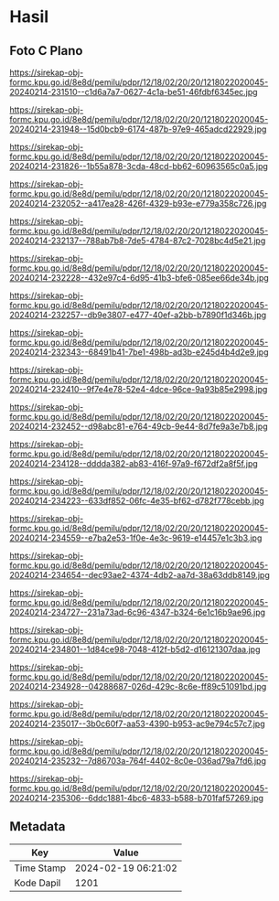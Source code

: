 # Hasil

## Foto C Plano

https://sirekap-obj-formc.kpu.go.id/8e8d/pemilu/pdpr/12/18/02/20/20/1218022020045-20240214-231510--c1d6a7a7-0627-4c1a-be51-46fdbf6345ec.jpg

https://sirekap-obj-formc.kpu.go.id/8e8d/pemilu/pdpr/12/18/02/20/20/1218022020045-20240214-231948--15d0bcb9-6174-487b-97e9-465adcd22929.jpg

https://sirekap-obj-formc.kpu.go.id/8e8d/pemilu/pdpr/12/18/02/20/20/1218022020045-20240214-231826--1b55a878-3cda-48cd-bb62-60963565c0a5.jpg

https://sirekap-obj-formc.kpu.go.id/8e8d/pemilu/pdpr/12/18/02/20/20/1218022020045-20240214-232052--a417ea28-426f-4329-b93e-e779a358c726.jpg

https://sirekap-obj-formc.kpu.go.id/8e8d/pemilu/pdpr/12/18/02/20/20/1218022020045-20240214-232137--788ab7b8-7de5-4784-87c2-7028bc4d5e21.jpg

https://sirekap-obj-formc.kpu.go.id/8e8d/pemilu/pdpr/12/18/02/20/20/1218022020045-20240214-232228--432e97c4-6d95-41b3-bfe6-085ee66de34b.jpg

https://sirekap-obj-formc.kpu.go.id/8e8d/pemilu/pdpr/12/18/02/20/20/1218022020045-20240214-232257--db9e3807-e477-40ef-a2bb-b7890f1d346b.jpg

https://sirekap-obj-formc.kpu.go.id/8e8d/pemilu/pdpr/12/18/02/20/20/1218022020045-20240214-232343--68491b41-7be1-498b-ad3b-e245d4b4d2e9.jpg

https://sirekap-obj-formc.kpu.go.id/8e8d/pemilu/pdpr/12/18/02/20/20/1218022020045-20240214-232410--9f7e4e78-52e4-4dce-96ce-9a93b85e2998.jpg

https://sirekap-obj-formc.kpu.go.id/8e8d/pemilu/pdpr/12/18/02/20/20/1218022020045-20240214-232452--d98abc81-e764-49cb-9e44-8d7fe9a3e7b8.jpg

https://sirekap-obj-formc.kpu.go.id/8e8d/pemilu/pdpr/12/18/02/20/20/1218022020045-20240214-234128--dddda382-ab83-416f-97a9-f672df2a8f5f.jpg

https://sirekap-obj-formc.kpu.go.id/8e8d/pemilu/pdpr/12/18/02/20/20/1218022020045-20240214-234223--633df852-06fc-4e35-bf62-d782f778cebb.jpg

https://sirekap-obj-formc.kpu.go.id/8e8d/pemilu/pdpr/12/18/02/20/20/1218022020045-20240214-234559--e7ba2e53-1f0e-4e3c-9619-e14457e1c3b3.jpg

https://sirekap-obj-formc.kpu.go.id/8e8d/pemilu/pdpr/12/18/02/20/20/1218022020045-20240214-234654--dec93ae2-4374-4db2-aa7d-38a63ddb8149.jpg

https://sirekap-obj-formc.kpu.go.id/8e8d/pemilu/pdpr/12/18/02/20/20/1218022020045-20240214-234727--231a73ad-6c96-4347-b324-6e1c16b9ae96.jpg

https://sirekap-obj-formc.kpu.go.id/8e8d/pemilu/pdpr/12/18/02/20/20/1218022020045-20240214-234801--1d84ce98-7048-412f-b5d2-d16121307daa.jpg

https://sirekap-obj-formc.kpu.go.id/8e8d/pemilu/pdpr/12/18/02/20/20/1218022020045-20240214-234928--04288687-026d-429c-8c6e-ff89c51091bd.jpg

https://sirekap-obj-formc.kpu.go.id/8e8d/pemilu/pdpr/12/18/02/20/20/1218022020045-20240214-235017--3b0c60f7-aa53-4390-b953-ac9e794c57c7.jpg

https://sirekap-obj-formc.kpu.go.id/8e8d/pemilu/pdpr/12/18/02/20/20/1218022020045-20240214-235232--7d86703a-764f-4402-8c0e-036ad79a7fd6.jpg

https://sirekap-obj-formc.kpu.go.id/8e8d/pemilu/pdpr/12/18/02/20/20/1218022020045-20240214-235306--6ddc1881-4bc6-4833-b588-b701faf57269.jpg


## Metadata

| Key        | Value               |
| ---------- | ------------------- |
| Time Stamp | 2024-02-19 06:21:02 |
| Kode Dapil | 1201                |



